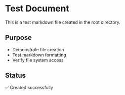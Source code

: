 # Test Document

This is a test markdown file created in the root directory.

## Purpose
- Demonstrate file creation
- Test markdown formatting
- Verify file system access

## Status
✅ Created successfully